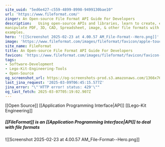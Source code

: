 ```yaml
---
site_uuid: "5ed6e427-c559-4899-8998-9499130bae10"
url: 'https://www.fileformat.com/'
zinger: An Open-source File Format API Guide For Developers
description:   Using open-source APIs and libraries, learn to create, edit, convert, and
manipulate PDF, 3D, CAD, Spreadsheet, image, & other file formats with
examples.
hero: '![[Screenshot 2025-02-23 at 4.00.57 AM_File-Format--Hero.png]]'
image: 'https://www.fileformat.com/images/fileformat/favicon/apple-touch-icon.png'
site_name: FileFormat
title: An Open-source File Format API Guide For Developers
favicon: 'https://www.fileformat.com/images/fileformat/favicon/favicon-32x32.png'
tags:
- Software-Development
- Lego-Kit-Engineering-Tools
- Open-Source
og_screenshot_url: https://og-screenshots-prod.s3.amazonaws.com/1366x768/80/false/42a3effc7bfcdde193ae1136f7c2b2af78d0b58e4216bd925a5e25db40fb24ee.jpeg
last_jina_request: '2025-03-09T06:45:15.577Z'
jina_error: "\"'HTTP error! status: 429'\""
og_last_fetch: 2025-03-07T05:19:02.907Z
---
```

[[Open Source]] [[Application Programming Interface|API]]
[[Lego-Kit Engineering]]

##### [[FileFormat]] is an [[Application Programming Interface|API]] to deal with file formats
![[Screenshot 2025-02-23 at 4.00.57 AM_File-Format--Hero.png]]


